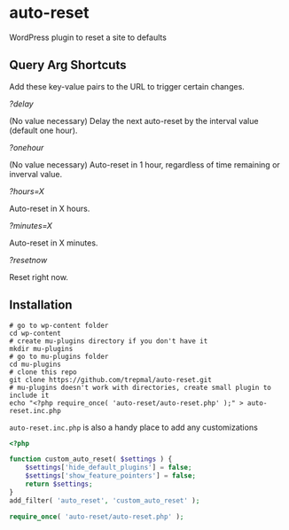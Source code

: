 auto-reset
==========

WordPress plugin to reset a site to defaults

Query Arg Shortcuts
-------------------

Add these key-value pairs to the URL to trigger certain changes.

*?delay*

(No value necessary) Delay the next auto-reset by the interval value (default one hour).

*?onehour*

(No value necessary) Auto-reset in 1 hour, regardless of time remaining or inverval value.

*?hours=X*

Auto-reset in X hours.

*?minutes=X*

Auto-reset in X minutes.

*?resetnow*

Reset right now.


Installation
------------
```shell
# go to wp-content folder
cd wp-content
# create mu-plugins directory if you don't have it
mkdir mu-plugins
# go to mu-plugins folder
cd mu-plugins
# clone this repo
git clone https://github.com/trepmal/auto-reset.git
# mu-plugins doesn't work with directories, create small plugin to include it
echo "<?php require_once( 'auto-reset/auto-reset.php' );" > auto-reset.inc.php
```

`auto-reset.inc.php` is also a handy place to add any customizations

```php
<?php

function custom_auto_reset( $settings ) {
	$settings['hide_default_plugins'] = false;
	$settings['show_feature_pointers'] = false;
	return $settings;
}
add_filter( 'auto_reset', 'custom_auto_reset' );

require_once( 'auto-reset/auto-reset.php' );
```